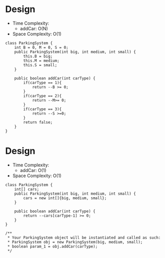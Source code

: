# Design 
* Time Complexity:
	* addCar: O(N)
* Space Complexity: O(1)
```
class ParkingSystem {
    int B = 0, M = 0, S = 0;
    public ParkingSystem(int big, int medium, int small) {
        this.B = big;
        this.M = medium;
        this.S = small;
    }
    
    public boolean addCar(int carType) {
        if(carType == 1){
            return --B >= 0;
        }
        if(carType == 2){
            return --M>= 0;
        }
        if(carType == 3){
            return --S >=0;
        }
        return false;
    }
}
```
# Design 
* Time Complexity:
	* addCar: O(1)
* Space Complexity: O(1)
```
class ParkingSystem {
    int[] cars;
    public ParkingSystem(int big, int medium, int small) {
        cars = new int[]{big, medium, small};
    }
    
    public boolean addCar(int carType) {
        return --cars[carType-1] >= 0;
    }
}
```
```
/**
 * Your ParkingSystem object will be instantiated and called as such:
 * ParkingSystem obj = new ParkingSystem(big, medium, small);
 * boolean param_1 = obj.addCar(carType);
 */
```